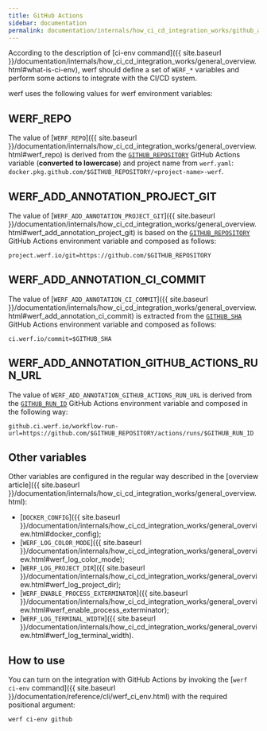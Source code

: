 ```yaml
---
title: GitHub Actions
sidebar: documentation
permalink: documentation/internals/how_ci_cd_integration_works/github_actions.html
---
```


According to the description of [ci-env command]({{ site.baseurl }}/documentation/internals/how_ci_cd_integration_works/general_overview.html#what-is-ci-env), werf should define a set of `WERF_*` variables and perform some actions to integrate with the CI/CD system.

werf uses the following values for werf environment variables:

## WERF_REPO

The value of [`WERF_REPO`]({{ site.baseurl }}/documentation/internals/how_ci_cd_integration_works/general_overview.html#werf_repo) is derived from the [`GITHUB_REPOSITORY`](https://docs.github.com/en/free-pro-team@latest/actions/reference/environment-variables#default-environment-variables) GitHub Actions variable (**converted to lowercase**) and project name from `werf.yaml`: `docker.pkg.github.com/$GITHUB_REPOSITORY/<project-name>-werf`.

## WERF_ADD_ANNOTATION_PROJECT_GIT

The value of [`WERF_ADD_ANNOTATION_PROJECT_GIT`]({{ site.baseurl }}/documentation/internals/how_ci_cd_integration_works/general_overview.html#werf_add_annotation_project_git) is based on the [`GITHUB_REPOSITORY`](https://docs.github.com/en/free-pro-team@latest/actions/reference/environment-variables#default-environment-variables) GitHub Actions environment variable and composed as follows:

```
project.werf.io/git=https://github.com/$GITHUB_REPOSITORY
```

## WERF_ADD_ANNOTATION_CI_COMMIT

The value of [`WERF_ADD_ANNOTATION_CI_COMMIT`]({{ site.baseurl }}/documentation/internals/how_ci_cd_integration_works/general_overview.html#werf_add_annotation_ci_commit) is extracted from the [`GITHUB_SHA`](https://docs.github.com/en/free-pro-team@latest/actions/reference/environment-variables#default-environment-variables) GitHub Actions environment variable and composed as follows:

```
ci.werf.io/commit=$GITHUB_SHA
```

## WERF_ADD_ANNOTATION_GITHUB_ACTIONS_RUN_URL

The value of `WERF_ADD_ANNOTATION_GITHUB_ACTIONS_RUN_URL` is derived from the [`GITHUB_RUN_ID`](https://docs.github.com/en/free-pro-team@latest/actions/reference/environment-variables#default-environment-variables) GitHub Actions environment variable and composed in the following way:

```
github.ci.werf.io/workflow-run-url=https://github.com/$GITHUB_REPOSITORY/actions/runs/$GITHUB_RUN_ID
```

## Other variables

Other variables are configured in the regular way described in the [overview article]({{ site.baseurl }}/documentation/internals/how_ci_cd_integration_works/general_overview.html):
 * [`DOCKER_CONFIG`]({{ site.baseurl }}/documentation/internals/how_ci_cd_integration_works/general_overview.html#docker_config);
 * [`WERF_LOG_COLOR_MODE`]({{ site.baseurl }}/documentation/internals/how_ci_cd_integration_works/general_overview.html#werf_log_color_mode);
 * [`WERF_LOG_PROJECT_DIR`]({{ site.baseurl }}/documentation/internals/how_ci_cd_integration_works/general_overview.html#werf_log_project_dir);
 * [`WERF_ENABLE_PROCESS_EXTERMINATOR`]({{ site.baseurl }}/documentation/internals/how_ci_cd_integration_works/general_overview.html#werf_enable_process_exterminator);
 * [`WERF_LOG_TERMINAL_WIDTH`]({{ site.baseurl }}/documentation/internals/how_ci_cd_integration_works/general_overview.html#werf_log_terminal_width).

## How to use

You can turn on the integration with GitHub Actions by invoking the [`werf ci-env` command]({{ site.baseurl }}/documentation/reference/cli/werf_ci_env.html) with the required positional argument:

```shell
werf ci-env github
```
